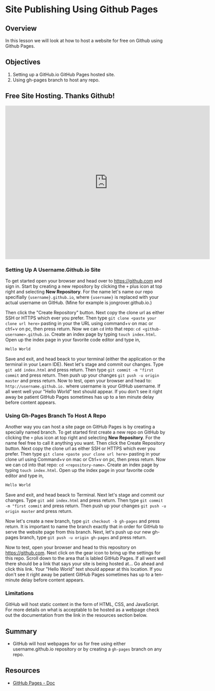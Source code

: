 # Site Publishing Using Github Pages

## Overview

In this lesson we will look at how to host a website for free on Github using Github Pages.

## Objectives

1. Setting up a GitHub.io GitHub Pages hosted site.
2. Using gh-pages branch to host any repo.

## Free Site Hosting. Thanks Github!

<iframe width="640" height="480" src="https://www.youtube.com/embed/0h_GuoH449w?rel=0" frameborder="0" allowfullscreen></iframe>

### Setting Up A Username.Github.io Site

To get started open your browser and head over to https://github.com and sign in. Start by creating a new repository by clicking the `+` plus icon at top right and selecting **New Repository**. For the name let's name our repo specifially `{username}.github.io`, where `{username}` is replaced with your actual username on GitHub. (Mine for example is jongrover.github.io.)

Then click the "Create Repository" button. Next copy the clone url as either SSH or HTTPS which ever you prefer. Then type `git clone <paste your clone url here>` pasting in your the URL using command+v on mac or ctrl+v on pc, then press return. Now we can `cd` into that repo: `cd <github-username>.github.io`. Create an index page by typing `touch index.html`. Open up the index page in your favorite code editor and type in,

```txt
Hello World
```

Save and exit, and head beack to your terminal (either the application or the terminal in your Learn IDE). Next let's stage and commit our changes. Type `git add index.html` and press return. Then type `git commit -m "first commit` and press return. Then push up your changes `git push -u origin master` and press return. Now to test, open your browser and head to: `http://username.github.io.` where username is your GitHub username. If all went well your "Hello World" text should appear. If you don't see it right away be patient GitHub Pages sometimes has up to a ten minute delay before content appears.

### Using Gh-Pages Branch To Host A Repo

Another way you can host a site page on GitHub Pages is by creating a specially named branch. To get started first create a new repo on GitHub by clicking the `+` plus icon at top right and selecting **New Repository**. For the name feel free to call it anything you want. Then click the Create Repository button. Next copy the clone url as either SSH or HTTPS which ever you prefer. Then type `git clone <paste your clone url here>` pasting in your clone url using Command+v on mac or Ctrl+v on pc, then press return. Now we can cd into that repo: `cd <repository-name>`. Create an index page by typing `touch index.html`. Open up the index page in your favorite code editor and type in,

```txt
Hello World
```
Save and exit, and head beack to Terminal. Next let's stage and commit our changes. Type `git add index.html` and press return. Then type `git commit -m "first commit` and press return. Then push up your changes `git push -u origin master` and press return.

Now let's create a new branch, type `git checkout -b gh-pages` and press return. It is important to name the branch exactly that in order for GitHub to serve the website page from this branch. Next, let's push up our new gh-pages branch, type `git push -u origin gh-pages` and press return.

Now to test, open your browser and head to this repository on https://github.com. Next click on the gear icon to bring up the settings for this repo. Scroll down to the area that is labled GitHub Pages. If all went well there should be a link that says your site is being hosted at... Go ahead and click this link. Your "Hello World" text should appear at this location. If you don't see it right away be patient GitHub Pages sometimes has up to a ten-minute delay before content appears.

### Limitations

GitHub will host static content in the form of HTML, CSS, and JavaScript. For more details on what is acceptable to be hosted as a webpage check out the documentation from the link in the resources section below.

## Summary

- GitHub will host webpages for us for free using either username.github.io repository or by creating a `gh-pages` branch on any repo.

## Resources

- [GitHub Pages - Doc](https://pages.github.com/)
